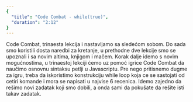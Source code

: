 ```yaml
---
{
  "title": "Code Combat - while(true)",
  "duration": "2:12"
}
---
```


Code Combat, trinaesta lekcija i nastavljamo sa sledećom sobom. Do sada smo koristili dosta naredbi za kretanje, u prethodne dve lekcije smo se upoznali i sa novim altima, knjigom i mačem. Korak dalje idemo s novim mogućnostima, u trinaestoj lekciji ćemo uz pomoć igrice Code Combat da naučimo osnovnu sintaksu petlji u Javascriptu. Pre nego pritisnemo dugme za igru, treba da iskoristimo konstrukciju while loop koja ce se sastojati od cetiri komande i mora se napisati u najvise 6 recenica. Idemo zajedno da rešimo novi zadatak koji smo dobili, a onda sami da pokušate da rešite isti takav zadatak. 

